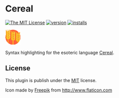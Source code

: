 # Cereal

[![The MIT License](https://img.shields.io/badge/license-MIT-orange.svg?style=flat-square)](http://opensource.org/licenses/MIT)
[![version](https://img.shields.io/vscode-marketplace/v/schrotty.cereal.svg?style=flat-square&label=vscode%20marketplace&colorB=blue)](https://marketplace.visualstudio.com/items?itemName=schrotty.cereal)
[![installs](https://img.shields.io/vscode-marketplace/d/schrotty.cereal.svg?style=flat-square&colorB=brightgreen)](https://marketplace.visualstudio.com/items?itemName=schrotty.cereal)

![logo](https://github.com/Schrotty/vscode-cereal/blob/master/img/icon48.png)

Syntax highlighting for the esoteric language [Cereal](https://github.com/Schrotty/Cereal).

## License

This plugin is publish under the [MIT](https://github.com/Schrotty/vscode-cereal/blob/master/LICENSE) license.

Icon made by [Freepik](https://www.freepik.com/) from http://www.flaticon.com